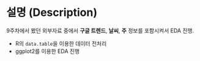 # 설명 (Description)
9주차에서 봤던 외부자료 중에서 **구글 트렌드**, **날씨**, **주** 정보를 포함시켜서 EDA 진행.

- R의 `data.table`을 이용한 데이터 전처리
- ggplot2를 이용한 EDA 진행